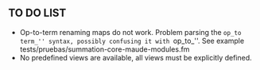 ## TO DO LIST 

- Op-to-term renaming maps do not work. Problem parsing the ``op_to term_'' syntax, possibly confusing it with ``op_to_''. See example tests/pruebas/summation-core-maude-modules.fm
- No predefined views are available, all views must be explicitly defined. 